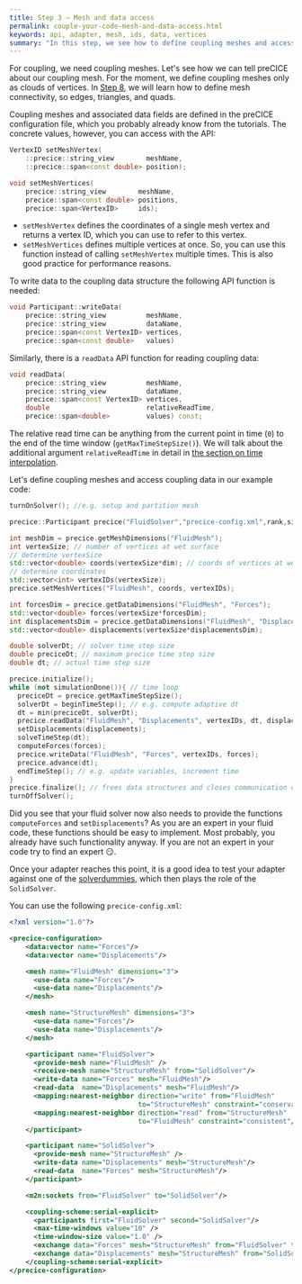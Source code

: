 ```yaml
---
title: Step 3 – Mesh and data access
permalink: couple-your-code-mesh-and-data-access.html
keywords: api, adapter, mesh, ids, data, vertices
summary: "In this step, we see how to define coupling meshes and access coupling data."
---
```


For coupling, we need coupling meshes. Let's see how we can tell preCICE about our coupling mesh. For the moment, we define coupling meshes only as clouds of vertices. In [Step 8](couple-your-code-defining-mesh-connectivity.html), we will learn how to define mesh connectivity, so edges, triangles, and quads.

Coupling meshes and associated data fields are defined in the preCICE configuration file, which you probably already know from the tutorials. The concrete values, however, you can access with the API:

```cpp
VertexID setMeshVertex(
    ::precice::string_view        meshName,
    ::precice::span<const double> position);

void setMeshVertices(
    precice::string_view        meshName,
    precice::span<const double> positions,
    precice::span<VertexID>     ids);
```

* `setMeshVertex` defines the coordinates of a single mesh vertex and returns a vertex ID, which you can use to refer to this vertex.
* `setMeshVertices` defines multiple vertices at once. So, you can use this function instead of calling `setMeshVertex` multiple times. This is also good practice for performance reasons.

To write data to the coupling data structure the following API function is needed:

```cpp
void Participant::writeData(
    precice::string_view          meshName,
    precice::string_view          dataName,
    precice::span<const VertexID> vertices,
    precice::span<const double>   values)
```

Similarly, there is a `readData` API function for reading coupling data:

```cpp
void readData(
    precice::string_view          meshName,
    precice::string_view          dataName,
    precice::span<const VertexID> vertices,
    double                        relativeReadTime,
    precice::span<double>         values) const;
```

The relative read time can be anything from the current point in time (`0`) to the end of the time window (`getMaxTimeStepSize()`). We will talk about the additional argument `relativeReadTime` in detail in [the section on time interpolation](couple-your-code-waveform.html).

Let's define coupling meshes and access coupling data in our example code:

```cpp
turnOnSolver(); //e.g. setup and partition mesh

precice::Participant precice("FluidSolver","precice-config.xml",rank,size); // constructor

int meshDim = precice.getMeshDimensions("FluidMesh");
int vertexSize; // number of vertices at wet surface
// determine vertexSize
std::vector<double> coords(vertexSize*dim); // coords of vertices at wet surface
// determine coordinates
std::vector<int> vertexIDs(vertexSize);
precice.setMeshVertices("FluidMesh", coords, vertexIDs);

int forcesDim = precice.getDataDimensions("FluidMesh", "Forces");
std::vector<double> forces(vertexSize*forcesDim);
int displacementsDim = precice.getDataDimensions("FluidMesh", "Displacements");
std::vector<double> displacements(vertexSize*displacementsDim);

double solverDt; // solver time step size
double preciceDt; // maximum precice time step size
double dt; // actual time step size

precice.initialize();
while (not simulationDone()){ // time loop
  preciceDt = precice.getMaxTimeStepSize();
  solverDt = beginTimeStep(); // e.g. compute adaptive dt
  dt = min(preciceDt, solverDt);
  precice.readData("FluidMesh", "Displacements", vertexIDs, dt, displacements);
  setDisplacements(displacements);
  solveTimeStep(dt);
  computeForces(forces);
  precice.writeData("FluidMesh", "Forces", vertexIDs, forces);
  precice.advance(dt);
  endTimeStep(); // e.g. update variables, increment time
}
precice.finalize(); // frees data structures and closes communication channels
turnOffSolver();
```

Did you see that your fluid solver now also needs to provide the functions `computeForces` and `setDisplacements`? As you are an expert in your fluid code, these functions should be easy to implement. Most probably, you already have such functionality anyway. If you are not an expert in your code try to find an expert :smirk:.

Once your adapter reaches this point, it is a good idea to test your adapter against one of the [solverdummies](couple-your-code-api#minimal-reference-implementation), which then plays the role of the `SolidSolver`.

You can use the following `precice-config.xml`:

```xml
<?xml version="1.0"?>

<precice-configuration>
    <data:vector name="Forces"/>
    <data:vector name="Displacements"/>

    <mesh name="FluidMesh" dimensions="3">
      <use-data name="Forces"/>
      <use-data name="Displacements"/>
    </mesh>

    <mesh name="StructureMesh" dimensions="3">
      <use-data name="Forces"/>
      <use-data name="Displacements"/>
    </mesh>

    <participant name="FluidSolver">
      <provide-mesh name="FluidMesh" />
      <receive-mesh name="StructureMesh" from="SolidSolver"/>
      <write-data name="Forces" mesh="FluidMesh"/>
      <read-data  name="Displacements" mesh="FluidMesh"/>
      <mapping:nearest-neighbor direction="write" from="FluidMesh"
                                to="StructureMesh" constraint="conservative"/>
      <mapping:nearest-neighbor direction="read" from="StructureMesh"
                                to="FluidMesh" constraint="consistent"/>
    </participant>

    <participant name="SolidSolver">
      <provide-mesh name="StructureMesh" />
      <write-data name="Displacements" mesh="StructureMesh"/>
      <read-data  name="Forces" mesh="StructureMesh"/>
    </participant>

    <m2n:sockets from="FluidSolver" to="SolidSolver"/>

    <coupling-scheme:serial-explicit>
      <participants first="FluidSolver" second="SolidSolver"/>
      <max-time-windows value="10" />
      <time-window-size value="1.0" />
      <exchange data="Forces" mesh="StructureMesh" from="FluidSolver" to="SolidSolver"/>
      <exchange data="Displacements" mesh="StructureMesh" from="SolidSolver" to="FluidSolver"/>
    </coupling-scheme:serial-explicit>
</precice-configuration>
```
